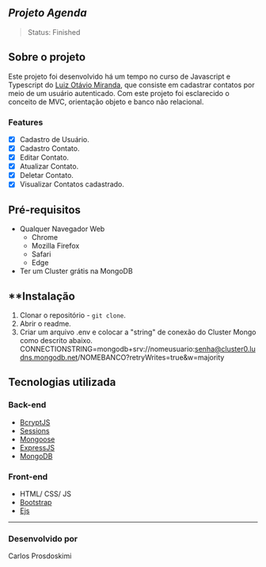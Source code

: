 ## _Projeto Agenda_

> Status: Finished

## Sobre o projeto

Este projeto foi desenvolvido há um tempo no curso de Javascript e Typescript do [Luiz Otávio Miranda](https://twitter.com/otaviomirandabr), que consiste em cadastrar contatos por meio de um usuário autenticado. Com este projeto foi esclarecido o conceito de MVC, orientação objeto e banco não relacional.

### Features

- [x] Cadastro de Usuário.
- [x] Cadastro Contato.
- [x] Editar Contato.
- [x] Atualizar Contato.
- [x] Deletar Contato.
- [x] Visualizar Contatos cadastrado.

## Pré-requisitos

- Qualquer Navegador Web
  - Chrome
  - Mozilla Firefox
  - Safari
  - Edge
- Ter um Cluster grátis na MongoDB

## \*\*Instalação

1. Clonar o repositório - `git clone`.
2. Abrir o readme.
3. Criar um arquivo .env e colocar a "string" de conexão do Cluster Mongo como descrito abaixo.
   CONNECTIONSTRING=mongodb+srv://nomeusuario:senha@cluster0.ludns.mongodb.net/NOMEBANCO?retryWrites=true&w=majority

## Tecnologias utilizada

### Back-end

- [BcryptJS](https://www.npmjs.com/package/bcryptjs)
- [Sessions](https://www.npmjs.com/package/connect-flash)
- [Mongoose](https://mongoosejs.com/)
- [ExpressJS](https://expressjs.com/pt-br/)
- [MongoDB](https://www.mongodb.com/cloud/atlas/lp/try2?utm_source=google&utm_campaign=gs_americas_brazil_search_core_brand_atlas_desktop&utm_term=mongodb&utm_medium=cpc_paid_search&utm_ad=e&utm_ad_campaign_id=12212624308&gclid=EAIaIQobChMIxv3blbSE8gIVmP6zCh2MqAHoEAAYASAAEgLc3fD_BwE)

### Front-end

- HTML/ CSS/ JS
- [Bootstrap](https://getbootstrap.com/)
- [Ejs](https://ejs.co/)

---

### Desenvolvido por

Carlos Prosdoskimi
